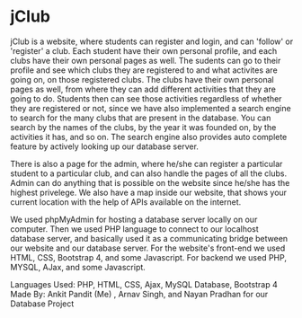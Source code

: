 # jClub

jClub is a website, where students can register and login, and can 'follow' or 'register' a club. Each student have their own personal profile, and each clubs have their own personal pages as well. The sudents can go to their profile and see which clubs they are registered to and what activites are going on, on those registered clubs. The clubs have their own personal pages as well, from where they can add different activities that they are going to do. Students then can see those activities regardless of whether they are registered or not, since we have also implemented a search engine to search for the many clubs that are present in the database. You can search by the names of the clubs, by the year it was founded on, by the activities it has, and so on. The search engine also provides auto complete feature by actively looking up our database server.

There is also a page for the admin, where he/she can register a particular student to a particular club, and can also handle the pages of all the clubs. Admin can do anything that is possible on the website since he/she has the highest privelege. We also have a map inside our website, that shows your current location with the help of APIs available on the internet.

We used phpMyAdmin for hosting a database server locally on our computer. Then we used PHP language to connect to our localhost database server, and basically used it as a communicating bridge between our website and our database server. For the website's front-end we used HTML, CSS, Bootstrap 4, and some Javascript. For backend we used PHP, MYSQL, AJax, and some Javascript.

Languages Used: PHP, HTML, CSS, Ajax, MySQL Database, Bootstrap 4
Made By: Ankit Pandit (Me) , Arnav Singh, and Nayan Pradhan for our Database Project
